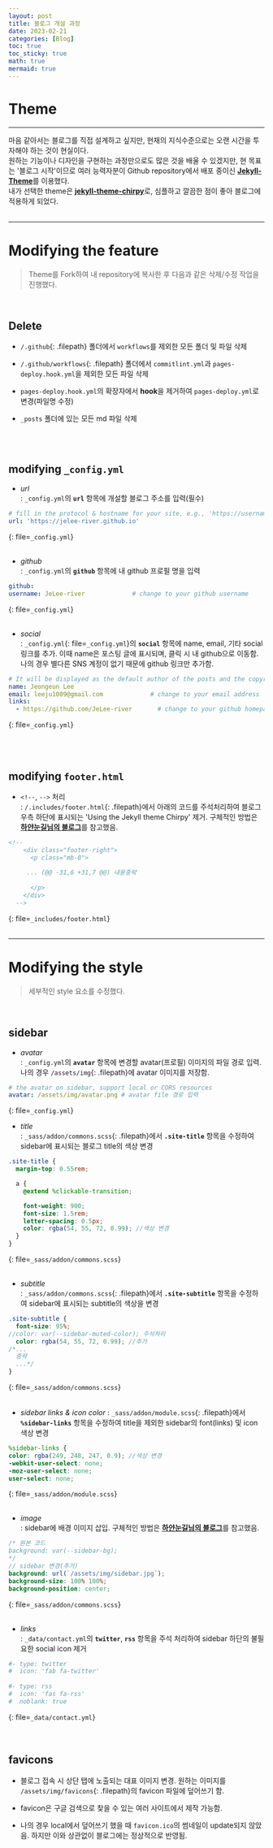```yaml
---
layout: post
title: 블로그 개설 과정
date: 2023-02-21
categories: [Blog]
toc: true
toc_sticky: true
math: true
mermaid: true
---
```


# Theme
---
마음 같아서는 블로그를 직접 설계하고 싶지만, 현재의 지식수준으로는 오랜 시간을 투자해야 하는 것이 현실이다.  
원하는 기능이나 디자인을 구현하는 과정만으로도 많은 것을 배울 수 있겠지만, 현 목표는 '블로그 시작'이므로 여러 능력자분이 Github repository에서 배포 중이신 [**Jekyll-Theme**](https://github.com/topics/jekyll-theme)를 이용했다.  
내가 선택한 theme은 [**jekyll-theme-chirpy**](https://github.com/cotes2020/jekyll-theme-chirpy)로, 심플하고 깔끔한 점이 좋아 블로그에 적용하게 되었다.  
<br>

---
# Modifying the feature  

> Theme를 Fork하여 내 repository에 복사한 후 다음과 같은 삭제/수정 작업을 진행했다.  

<br>

## **Delete**  
  - `/.github`{: .filepath} 폴더에서 `workflows`를 제외한 모든 폴더 및 파일 삭제  

  - `/.github/workflows`{: .filepath} 폴더에서 `commitlint.yml`과 `pages-deploy.hook.yml`을 제외한 모든 파일 삭제  

  - `pages-deploy.hook.yml`의 확장자에서 **hook**을 제거하여 `pages-deploy.yml`로 변경(파일명 수정)  

  - `_posts` 폴더에 있는 모든 md 파일 삭제  
<br>  
<br>

## **modifying** `_config.yml`  

  - *url*  
  : `_config.yml`의 **`url`** 항목에 개설할 블로그 주소를 입력(필수)  

  ```yml
  # fill in the protocol & hostname for your site, e.g., 'https://username.github.io'
  url: 'https://jelee-river.github.io'
  ```
  {: file=`_config.yml`}  
  <br>  

    
  - *github*  
  : `_config.yml`의 **`github`** 항목에 내 github 프로필 명을 입력  

  ```yml
  github:
  username: JeLee-river             # change to your github username
  ```
  {: file=`_config.yml`}  
  <br>
  

  - *social*  
  : `_config.yml`{: file=`_config.yml`}의 **`social`** 항목에 name, email, 기타 social 링크를 추가. 이때 name은 포스팅 글에 표시되며, 클릭 시 내 github으로 이동함. 나의 경우 별다른 SNS 계정이 없기 때문에 github 링크만 추가함.
  
  ```yml  
  # It will be displayed as the default author of the posts and the copyright owner in the Footer  
  name: Jeongeun Lee
  email: leeju1009@gmail.com             # change to your email address
  links:
    - https://github.com/JeLee-river       # change to your github homepage
  ```  
  {: file=`_config.yml`}  
<br>  
<br>

## **modifying** `footer.html`  

  - `<!--`, `-->` 처리  
  : `/.includes/footer.html`{: .filepath}에서 아래의 코드를 주석처리하여 블로그 우측 하단에 표시되는 'Using the Jekyll theme Chirpy' 제거. 구체적인 방법은 [**하얀눈길님의 블로그**](https://www.irgroup.org/posts/Chirpy-%ED%85%8C%EB%A7%88-%EC%BB%A4%EC%8A%A4%ED%84%B0%EB%A7%88%EC%9D%B4%EC%A7%95/)를 참고했음.  

  ```html
  <!--
      <div class="footer-right">
        <p class="mb-0">
        
       ... (@@ -31,6 +31,7 @@) 내용중략
        
        </p>
      </div>
    -->  
  ```
  {: file=`_includes/footer.html`}  
<br>

--- 
# Modifying the style  

> 세부적인 style 요소를 수정했다.  
  
<br>
  
## sidebar   <!-- '## **Sidebar**'로 작성했을 때 실제 sidebar에 오류가 발생했음-->
  - *avatar*  
  : `_config.yml`의 **`avatar`** 항목에 변경할 avatar(프로필) 이미지의 파일 경로 입력. 나의 경우 `/assets/img`{: .filepath}에 avatar 이미지를 저장함.  
  
  ```yml
  # the avatar on sidebar, support local or CORS resources  
  avatar: /assets/img/avatar.png # avatar file 경로 입력
  ```
  {: file=`_config.yml`}
  <br>
      
  - *title*  
  : `_sass/addon/commons.scss`{: .filepath}에서 **`.site-title`** 항목을 수정하여 sidebar에 표시되는 블로그 title의 색상 변경  

  ```scss  
  .site-title {
    margin-top: 0.55rem;

    a {
      @extend %clickable-transition;

      font-weight: 900;
      font-size: 1.5rem;
      letter-spacing: 0.5px;
      color: rgba(54, 55, 72, 0.99); //색상 변경
    }
  }
  ```
  {: file=`_sass/addon/commons.scss`}  
  <br>  
  
  - *subtitle*  
  : `_sass/addon/commons.scss`{: .filepath}에서 **`.site-subtitle`** 항목을 수정하여 sidebar에 표시되는 subtitle의 색상을 변경  
  
  ```scss  
  .site-subtitle {
    font-size: 95%;
  //color: var(--sidebar-muted-color); 주석처리
    color: rgba(54, 55, 72, 0.99); //추가
  /*...
    중략
    ...*/
  }
  ```
  {: file=`_sass/addon/commons.scss`}  
  <br>
  
  - *sidebar links & icon color*
  : `_sass/addon/module.scss`{: .filepath}에서 **`%sidebar-links`** 항목을 수정하여 title을 제외한 sidebar의 font(links) 및 icon 색상 변경  
  
  ```scss
  %sidebar-links {
  color: rgba(249, 248, 247, 0.9); //색상 변경
  -webkit-user-select: none;
  -moz-user-select: none;
  user-select: none;
  ```
  {: file=`_sass/addon/module.scss`}  
  <br>
  
  - *image*  
  : sidebar에 배경 이미지 삽입. 구체적인 방법은 [**하얀눈길님의 블로그**](https://www.irgroup.org/posts/Chirpy-%ED%85%8C%EB%A7%88-%EC%BB%A4%EC%8A%A4%ED%84%B0%EB%A7%88%EC%9D%B4%EC%A7%95/)를 참고했음.  
    
  ```scss
  /* 원본 코드
  background: var(--sidebar-bg);
  */
  // sidebar 변경(추가)
  background: url(`/assets/img/sidebar.jpg`);
  background-size: 100% 100%;
  background-position: center;
  ```
  {: file=`_sass/addon/commons.scss`}  
  <br>
  
  - *links*  
  : `_data/contact.yml`의 **`twitter`**, **`rss`** 항목을 주석 처리하여 sidebar 하단의 불필요한 social icon 제거  
  
  ```yml  
  #- type: twitter
  #  icon: 'fab fa-twitter'
    
  #- type: rss
  #  icon: 'fas fa-rss'
  #  noblank: true
  ```
  {: file=`_data/contact.yml`} 
<br>  
<br>
  
## favicons  
 - 블로그 접속 시 상단 탭에 노출되는 대표 이미지 변경. 원하는 이미지를 `/assets/img/favicons`{: .filepath}의 favicon 파일에 덮어쓰기 함.  

 - favicon은 구글 검색으로 찾을 수 있는 여러 사이트에서 제작 가능함.  

 - 나의 경우 local에서 덮어쓰기 했을 때 `favicon.ico`의 썸네일이 update되지 않았음. 하지만 이와 상관없이 블로그에는 정상적으로 반영됨.